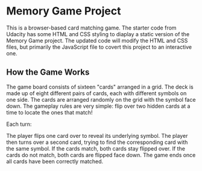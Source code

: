 # Memory Game Project

This is a browser-based card matching game. The starter code from Udacity has some HTML and CSS styling to diaplay a static version of the Memory Game project. The updated code will modify the HTML and CSS files, but primarily the JavaScript file to covert this project to an interactive one. 


## How the Game Works
The game board consists of sixteen "cards" arranged in a grid. The deck is made up of eight different pairs of cards, each with different symbols on one side. The cards are arranged randomly on the grid with the symbol face down. The gameplay rules are very simple: flip over two hidden cards at a time to locate the ones that match!

Each turn:

The player flips one card over to reveal its underlying symbol.
The player then turns over a second card, trying to find the corresponding card with the same symbol.
If the cards match, both cards stay flipped over.
If the cards do not match, both cards are flipped face down.
The game ends once all cards have been correctly matched.

